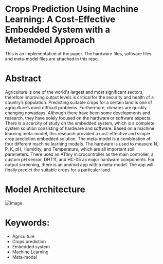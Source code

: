 # Crops Prediction Using Machine Learning: A Cost-Effective Embedded System with a Metamodel Approach

This is an implementation of the paper. The hardware files, software files and meta-model files are attached in this repo. 

# Abstract

Agriculture is one of the world's largest and most significant sectors, therefore improving output levels is critical for the security and health of a country’s population. Predicting suitable crops for a certain land is one of agriculture’s most difficult problems. Furthermore, climates are quickly changing nowadays. Although there have been some developments and research, they have solely focused on the hardware or software aspects. There is a scarcity of study on the embedded system, which is a complete system solution consisting of hardware and software. Based on a machine learning meta-model, this research provided a cost-effective and simple crop prediction embedded solution. The meta-model is a combination of four different machine learning models. The hardware is used to measure N, P, K, pH, Humidity, and Temperature, which are all important soil parameters. There used an ATtiny microcontroller as the main controller, a custom pH sensor, DHT11, and HC-05 as major hardware components. For output screening, there is an android app with a meta-model. The app will finally predict the suitable crops for a particular land.

# Model Architecture

![image](https://github.com/Istiak-Mahmud/CropsPred/blob/main/CropPred_Meta/Model_Arcitecture.jpg)

# Keywords:

- Agriculture
- Crops prediction
- Embedded system
- Machine Learning
- Meta-model

